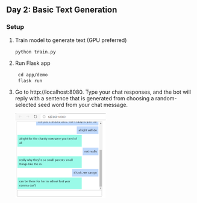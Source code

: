 ## Day 2: Basic Text Generation

### Setup
1. Train model to generate text (GPU preferred)
    ```
    python train.py
    ```
   
2. Run Flask app
   ```
    cd app/demo
    flask run
   ```
3. Go to http://localhost:8080. Type your chat responses, and the bot will reply with a sentence that is generated from choosing a random-selected seed word from your chat message.

    <img src="example.png" width=50%></img>
